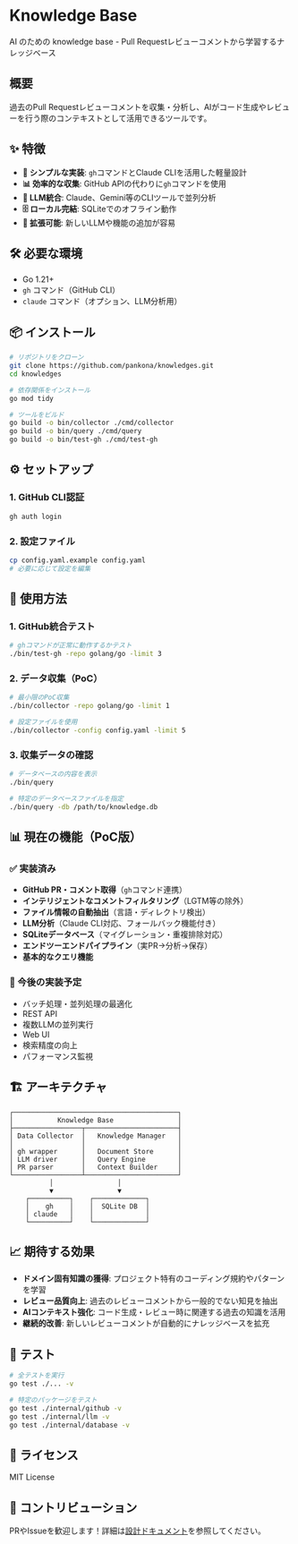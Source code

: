 # Knowledge Base

AI のための knowledge base - Pull Requestレビューコメントから学習するナレッジベース

## 概要

過去のPull Requestレビューコメントを収集・分析し、AIがコード生成やレビューを行う際のコンテキストとして活用できるツールです。

## ✨ 特徴

- **🚀 シンプルな実装**: `gh`コマンドとClaude CLIを活用した軽量設計
- **📊 効率的な収集**: GitHub APIの代わりに`gh`コマンドを使用
- **🤖 LLM統合**: Claude、Gemini等のCLIツールで並列分析
- **🗄️ ローカル完結**: SQLiteでのオフライン動作
- **🔧 拡張可能**: 新しいLLMや機能の追加が容易

## 🛠️ 必要な環境

- Go 1.21+
- `gh` コマンド（GitHub CLI）
- `claude` コマンド（オプション、LLM分析用）

## 📦 インストール

```bash
# リポジトリをクローン
git clone https://github.com/pankona/knowledges.git
cd knowledges

# 依存関係をインストール
go mod tidy

# ツールをビルド
go build -o bin/collector ./cmd/collector
go build -o bin/query ./cmd/query
go build -o bin/test-gh ./cmd/test-gh
```

## ⚙️ セットアップ

### 1. GitHub CLI認証

```bash
gh auth login
```

### 2. 設定ファイル

```bash
cp config.yaml.example config.yaml
# 必要に応じて設定を編集
```

## 🚀 使用方法

### 1. GitHub統合テスト

```bash
# ghコマンドが正常に動作するかテスト
./bin/test-gh -repo golang/go -limit 3
```

### 2. データ収集（PoC）

```bash
# 最小限のPoC収集
./bin/collector -repo golang/go -limit 1

# 設定ファイルを使用
./bin/collector -config config.yaml -limit 5
```

### 3. 収集データの確認

```bash
# データベースの内容を表示
./bin/query

# 特定のデータベースファイルを指定
./bin/query -db /path/to/knowledge.db
```

## 📊 現在の機能（PoC版）

### ✅ 実装済み
- **GitHub PR・コメント取得**（`gh`コマンド連携）
- **インテリジェントなコメントフィルタリング**（LGTM等の除外）
- **ファイル情報の自動抽出**（言語・ディレクトリ検出）
- **LLM分析**（Claude CLI対応、フォールバック機能付き）
- **SQLiteデータベース**（マイグレーション・重複排除対応）
- **エンドツーエンドパイプライン**（実PR→分析→保存）
- **基本的なクエリ機能**

### 🚧 今後の実装予定
- バッチ処理・並列処理の最適化
- REST API
- 複数LLMの並列実行
- Web UI
- 検索精度の向上
- パフォーマンス監視

## 🏗️ アーキテクチャ

```
┌─────────────────────────────────────────┐
│           Knowledge Base                │
├─────────────────┬───────────────────────┤
│ Data Collector  │   Knowledge Manager   │
│                 │                       │
│ gh wrapper      │   Document Store      │
│ LLM driver      │   Query Engine        │
│ PR parser       │   Context Builder     │
└─────────────────┴───────────────────────┘
          │                │
          ▼                ▼
    ┌──────────┐    ┌─────────────┐
    │    gh    │    │  SQLite DB  │
    │ claude   │    │             │
    └──────────┘    └─────────────┘
```

## 📈 期待する効果

- **ドメイン固有知識の獲得**: プロジェクト特有のコーディング規約やパターンを学習
- **レビュー品質向上**: 過去のレビューコメントから一般的でない知見を抽出
- **AIコンテキスト強化**: コード生成・レビュー時に関連する過去の知識を活用
- **継続的改善**: 新しいレビューコメントが自動的にナレッジベースを拡充

## 🧪 テスト

```bash
# 全テストを実行
go test ./... -v

# 特定のパッケージをテスト
go test ./internal/github -v
go test ./internal/llm -v
go test ./internal/database -v
```

## 📄 ライセンス

MIT License

## 🤝 コントリビューション

PRやIssueを歓迎します！詳細は[設計ドキュメント](./docs/)を参照してください。

